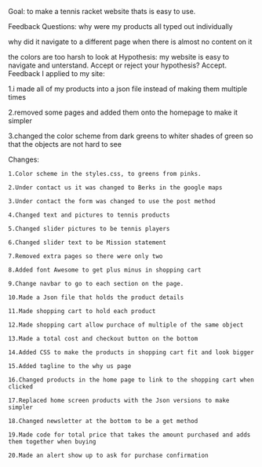 Goal:
to make a tennis racket website thats is easy to use.

Feedback Questions:
why were my products all typed out individually

why did it navigate to a different page when there is almost no content on it

the colors are too harsh to look at
Hypothesis:
my website is easy to navigate and unterstand.
Accept or reject your hypothesis?
Accept.
Feedback I applied to my site:

1.i made all of my products into a json file instead of making them multiple times

2.removed some pages and added them onto the homepage to make it simpler

3.changed the color scheme from dark greens to whiter shades of green so that the objects are not hard to see


Changes: 

    1.Color scheme in the styles.css, to greens from pinks. 

    2.Under contact us it was changed to Berks in the google maps 

    3.Under contact the form was changed to use the post method 

    4.Changed text and pictures to tennis products 

    5.Changed slider pictures to be tennis players 

    6.Changed slider text to be Mission statement 

    7.Removed extra pages so there were only two 

    8.Added font Awesome to get plus minus in shopping cart 

    9.Change navbar to go to each section on the page. 

    10.Made a Json file that holds the product details 

    11.Made shopping cart to hold each product 

    12.Made shopping cart allow purchace of multiple of the same object 

    13.Made a total cost and checkout button on the bottom 

    14.Added CSS to make the products in shopping cart fit and look bigger 

    15.Added tagline to the why us page 

    16.Changed products in the home page to link to the shopping cart when clicked 

    17.Replaced home screen products with the Json versions to make simpler 

    18.Changed newsletter at the bottom to be a get method 

    19.Made code for total price that takes the amount purchased and adds them together when buying 

    20.Made an alert show up to ask for purchase confirmation 
